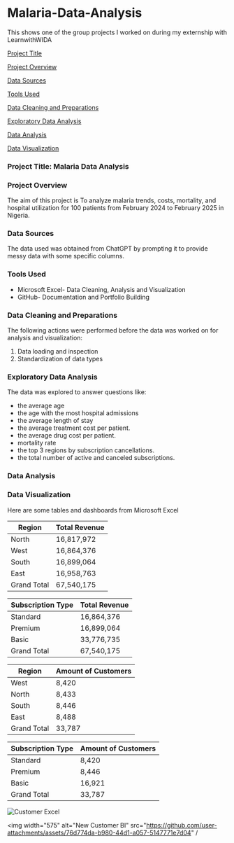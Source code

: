# Malaria-Data-Analysis 
This shows one of the group projects I worked on during my externship with LearnwithWIDA

[Project Title](project-title)

[Project Overview](#project-overview)

[Data Sources](#data-sources)

[Tools Used](#tools-used)

[Data Cleaning and Preparations](#data-cleaning-and-preparations)

[Exploratory Data Analysis](#exploratory-data-analysis)

[Data Analysis](#data-analysis)

[Data Visualization](#data-visualization)

### Project Title: Malaria Data Analysis

### Project Overview
The aim of this project is To analyze malaria trends, costs, mortality, and hospital utilization for 100 patients from February 2024 to February 2025 in Nigeria.
### Data Sources
The data used was obtained from ChatGPT by prompting it to provide messy data with some specific columns.

### Tools Used
- Microsoft Excel- Data Cleaning, Analysis and Visualization
- GitHub- Documentation and Portfolio Building

### Data Cleaning and Preparations
The following actions were performed before the data was worked on for analysis and visualization:
1. Data loading and inspection
2. Standardization of data types

### Exploratory Data Analysis
The data was explored to answer questions like:
- the average age
- the age with the most hospital admissions
- the average length of stay 
- the average treatment cost per patient.
- the average drug cost per patient.
- mortality rate
- the top 3 regions by subscription cancellations.
- the total number of active and canceled subscriptions.

### Data Analysis


### Data Visualization
Here are some tables and dashboards from Microsoft Excel

|Region|Total Revenue|
|------|-------------|
|North|16,817,972|
|West|16,864,376|
|South|16,899,064|
|East|16,958,763|
|Grand Total|67,540,175|

|Subscription Type|Total Revenue|
|-----------------|-------------|
|Standard|16,864,376|
|Premium|16,899,064|
|Basic|33,776,735|
|Grand Total|67,540,175|

|Region|Amount of Customers|
|------|-------------------|
|West|8,420|
|North|8,433|
|South|8,446|
|East|8,488|
|Grand Total|33,787|

|Subscription Type|Amount of Customers|
|-----------------|-------------------|
|Standard|8,420|
|Premium|8,446|
|Basic|16,921|
|Grand Total|33,787|

![Customer Excel](https://github.com/user-attachments/assets/0b284ab9-e080-42c4-ae28-1b98a987af5b)

<img width="575" alt="New Customer BI" src="https://github.com/user-attachments/assets/76d774da-b980-44d1-a057-5147771e7d04" /
